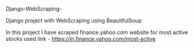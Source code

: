 Django-WebScraping-

Django project with WebScraping using BeautifulSoup

In this project I have scraped finance.yahoo.com website for most active stocks
used link - https://in.finance.yahoo.com/most-active
